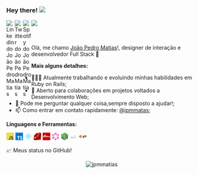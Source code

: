 ### Hey there! <img src="https://media.giphy.com/media/hvRJCLFzcasrR4ia7z/giphy.gif" width="25px">

<a href="https://www.linkedin.com/in/jo%C3%A3o-pedro-matias-8aa19a14b/">
  <img align="left" alt="Linkedin do João Pedro Matias" width="22px" src="https://raw.githubusercontent.com/peterthehan/peterthehan/master/assets/linkedin.svg" />
</a>

<a href="https://twitter.com/jpmmatias">
  <img align="left" alt="Twitter do João Pedro Matias" width="22px" src="https://raw.githubusercontent.com/peterthehan/peterthehan/master/assets/twitter.svg" />
</a>

<a href="https://open.spotify.com/user/12148904158">
  <img align="left" alt="Spotify do João Pedro Matias" width="22px" src="https://raw.githubusercontent.com/peterthehan/peterthehan/master/assets/spotify.svg" />
</a>

![](https://visitor-badge.glitch.me/badge?page_id=jpmmatias.jpmmatias)

<br />

Olá, me chamo [João Pedro Matias](https://github.com/jpmmatias)!, designer de interação e desenvolvedor Full Stack 🚀 

  
**Mais alguns detalhes:**

- 👨🏽‍💻 Atualmente trabalhando e evoluindo minhas habilidades em Ruby on Rails;
- 🤝 Aberto para colaborações em projetos voltados a Desenvolvimento Web;
- 💬 Pode me perguntar qualquer coisa,sempre disposto a ajudar!;
- 📫 Como entrar em contato rapidamente: [@jpmmatas](https://twitter.com/jpmmatias);
<!---
- 🌐 Visite meu [site do portfólio] () para informações completas;)
- 📝[Curriculo]();
-->
**Linguagens e Ferramentas:**  

<code><img height="20" src="https://raw.githubusercontent.com/github/explore/80688e429a7d4ef2fca1e82350fe8e3517d3494d/topics/javascript/javascript.png"></code>
<code><img height="20" src="https://raw.githubusercontent.com/github/explore/80688e429a7d4ef2fca1e82350fe8e3517d3494d/topics/typescript/typescript.png"></code>
<code><img height="20" src="https://raw.githubusercontent.com/github/explore/80688e429a7d4ef2fca1e82350fe8e3517d3494d/topics/react/react.png"></code>
<code><img height="20" src="https://raw.githubusercontent.com/github/explore/80688e429a7d4ef2fca1e82350fe8e3517d3494d/topics/ruby/ruby.png"></code>
<code><img height="20" src="https://raw.githubusercontent.com/github/explore/80688e429a7d4ef2fca1e82350fe8e3517d3494d/topics/rails/rails.png"></code>
<code><img height="20" src="https://raw.githubusercontent.com/github/explore/5c058a388828bb5fde0bcafd4bc867b5bb3f26f3/topics/graphql/graphql.png"></code>
<code><img height="20" src="https://raw.githubusercontent.com/github/explore/80688e429a7d4ef2fca1e82350fe8e3517d3494d/topics/nodejs/nodejs.png"></code>
<code><img height="20" src="https://raw.githubusercontent.com/github/explore/80688e429a7d4ef2fca1e82350fe8e3517d3494d/topics/mysql/mysql.png"></code>
<code><img height="20" src="https://raw.githubusercontent.com/github/explore/80688e429a7d4ef2fca1e82350fe8e3517d3494d/topics/git/git.png"></code>


📈 Meus status no GitHub!

<p align="center"> <img src="https://github-readme-stats.vercel.app/api?username=jpmmatias&show_icons=true&theme=gotham" alt="jpmmatias" />  </p>








